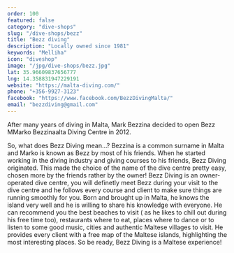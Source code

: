 ```yaml
---
order: 100
featured: false
category: "dive-shops"
slug: "/dive-shops/bezz"
title: "Bezz diving"
description: "Locally owned since 1981"
keywords: "Melliha"
icon: "diveshop"
image: "/jpg/dive-shops/bezz.jpg"
lat: 35.96609837656777
lng: 14.358831947229191
website: "https://malta-diving.com/"
phone: "+356-9927-3123"
facebook: "https://www.facebook.com/BezzDivingMalta/"
email: "bezzdiving@gmail.com"
---
```

After many years of diving in Malta, Mark Bezzina decided to open Bezz MMarko Bezzinaalta Diving Centre in 2012. 

So, what does Bezz Diving mean…? Bezzina is a common surname in Malta and Marko is known as Bezz by most of his friends. When he started working in the diving industry and giving courses to his friends, Bezz Diving originated. This made the choice of the name of the dive centre pretty easy, chosen more by the friends rather by the owner! Bezz Diving is an owner-operated dive centre, you will definetly meet Bezz during your visit to the dive centre and he follows every course and client to make sure things are running smoothly for you. Born and brought up in Malta, he knows the island very well and he is willing to share his knowledge with everyone. He can recommend you the best beaches to visit ( as he likes to chill out during his free time too), restaurants where to eat, places where to dance or to listen to some good music, cities and authentic Maltese villages to visit. He provides every client with a free map of the Maltese islands, highlighting the most interesting places. So be ready, Bezz Diving is a Maltese experience!